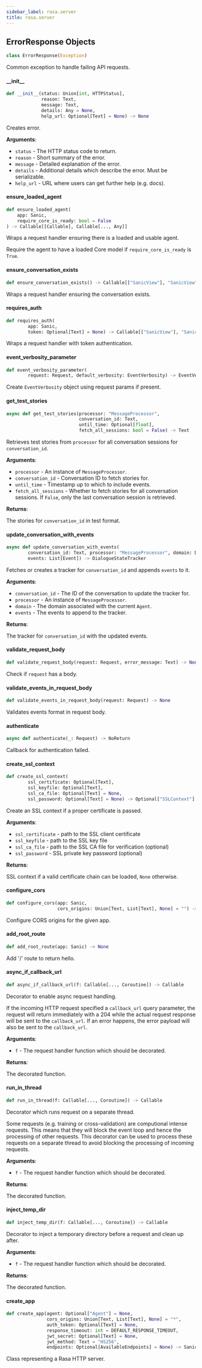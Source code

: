 ```yaml
---
sidebar_label: rasa.server
title: rasa.server
---
```

## ErrorResponse Objects

```python
class ErrorResponse(Exception)
```

Common exception to handle failing API requests.

#### \_\_init\_\_

```python
def __init__(status: Union[int, HTTPStatus],
             reason: Text,
             message: Text,
             details: Any = None,
             help_url: Optional[Text] = None) -> None
```

Creates error.

**Arguments**:

- `status` - The HTTP status code to return.
- `reason` - Short summary of the error.
- `message` - Detailed explanation of the error.
- `details` - Additional details which describe the error. Must be serializable.
- `help_url` - URL where users can get further help (e.g. docs).

#### ensure\_loaded\_agent

```python
def ensure_loaded_agent(
    app: Sanic,
    require_core_is_ready: bool = False
) -> Callable[[Callable], Callable[..., Any]]
```

Wraps a request handler ensuring there is a loaded and usable agent.

Require the agent to have a loaded Core model if `require_core_is_ready` is
`True`.

#### ensure\_conversation\_exists

```python
def ensure_conversation_exists() -> Callable[["SanicView"], "SanicView"]
```

Wraps a request handler ensuring the conversation exists.

#### requires\_auth

```python
def requires_auth(
        app: Sanic,
        token: Optional[Text] = None) -> Callable[["SanicView"], "SanicView"]
```

Wraps a request handler with token authentication.

#### event\_verbosity\_parameter

```python
def event_verbosity_parameter(
        request: Request, default_verbosity: EventVerbosity) -> EventVerbosity
```

Create `EventVerbosity` object using request params if present.

#### get\_test\_stories

```python
async def get_test_stories(processor: "MessageProcessor",
                           conversation_id: Text,
                           until_time: Optional[float],
                           fetch_all_sessions: bool = False) -> Text
```

Retrieves test stories from `processor` for all conversation sessions for
`conversation_id`.

**Arguments**:

- `processor` - An instance of `MessageProcessor`.
- `conversation_id` - Conversation ID to fetch stories for.
- `until_time` - Timestamp up to which to include events.
- `fetch_all_sessions` - Whether to fetch stories for all conversation sessions.
  If `False`, only the last conversation session is retrieved.
  

**Returns**:

  The stories for `conversation_id` in test format.

#### update\_conversation\_with\_events

```python
async def update_conversation_with_events(
        conversation_id: Text, processor: "MessageProcessor", domain: Domain,
        events: List[Event]) -> DialogueStateTracker
```

Fetches or creates a tracker for `conversation_id` and appends `events` to it.

**Arguments**:

- `conversation_id` - The ID of the conversation to update the tracker for.
- `processor` - An instance of `MessageProcessor`.
- `domain` - The domain associated with the current `Agent`.
- `events` - The events to append to the tracker.
  

**Returns**:

  The tracker for `conversation_id` with the updated events.

#### validate\_request\_body

```python
def validate_request_body(request: Request, error_message: Text) -> None
```

Check if `request` has a body.

#### validate\_events\_in\_request\_body

```python
def validate_events_in_request_body(request: Request) -> None
```

Validates events format in request body.

#### authenticate

```python
async def authenticate(_: Request) -> NoReturn
```

Callback for authentication failed.

#### create\_ssl\_context

```python
def create_ssl_context(
        ssl_certificate: Optional[Text],
        ssl_keyfile: Optional[Text],
        ssl_ca_file: Optional[Text] = None,
        ssl_password: Optional[Text] = None) -> Optional["SSLContext"]
```

Create an SSL context if a proper certificate is passed.

**Arguments**:

- `ssl_certificate` - path to the SSL client certificate
- `ssl_keyfile` - path to the SSL key file
- `ssl_ca_file` - path to the SSL CA file for verification (optional)
- `ssl_password` - SSL private key password (optional)
  

**Returns**:

  SSL context if a valid certificate chain can be loaded, `None` otherwise.

#### configure\_cors

```python
def configure_cors(app: Sanic,
                   cors_origins: Union[Text, List[Text], None] = "") -> None
```

Configure CORS origins for the given app.

#### add\_root\_route

```python
def add_root_route(app: Sanic) -> None
```

Add &#x27;/&#x27; route to return hello.

#### async\_if\_callback\_url

```python
def async_if_callback_url(f: Callable[..., Coroutine]) -> Callable
```

Decorator to enable async request handling.

If the incoming HTTP request specified a `callback_url` query parameter, the request
will return immediately with a 204 while the actual request response will
be sent to the `callback_url`. If an error happens, the error payload will also
be sent to the `callback_url`.

**Arguments**:

- `f` - The request handler function which should be decorated.
  

**Returns**:

  The decorated function.

#### run\_in\_thread

```python
def run_in_thread(f: Callable[..., Coroutine]) -> Callable
```

Decorator which runs request on a separate thread.

Some requests (e.g. training or cross-validation) are computional intense requests.
This means that they will block the event loop and hence the processing of other
requests. This decorator can be used to process these requests on a separate thread
to avoid blocking the processing of incoming requests.

**Arguments**:

- `f` - The request handler function which should be decorated.
  

**Returns**:

  The decorated function.

#### inject\_temp\_dir

```python
def inject_temp_dir(f: Callable[..., Coroutine]) -> Callable
```

Decorator to inject a temporary directory before a request and clean up after.

**Arguments**:

- `f` - The request handler function which should be decorated.
  

**Returns**:

  The decorated function.

#### create\_app

```python
def create_app(agent: Optional["Agent"] = None,
               cors_origins: Union[Text, List[Text], None] = "*",
               auth_token: Optional[Text] = None,
               response_timeout: int = DEFAULT_RESPONSE_TIMEOUT,
               jwt_secret: Optional[Text] = None,
               jwt_method: Text = "HS256",
               endpoints: Optional[AvailableEndpoints] = None) -> Sanic
```

Class representing a Rasa HTTP server.

